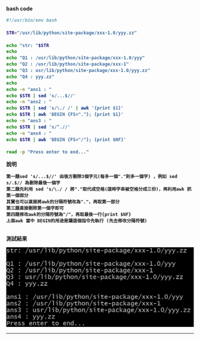 <strong>bash code<strong>
```bash
#!/usr/bin/env bash

STR="/usr/lib/python/site-package/xxx-1.0/yyy.zz"

echo "str: "$STR
echo
echo "Q1 : /usr/lib/python/site-package/xxx-1.0/yyy"
echo "Q2 : /usr/lib/python/site-package/xxx-1"
echo "Q3 : usr/lib/python/site-package/xxx-1.0/yyy.zz"
echo "Q4 : yyy.zz"
echo
echo -n "ans1 : "
echo $STR | sed 's/...$//'
echo -n "ans2 : "
echo $STR | sed 's/\./ /' | awk '{print $1}'
echo $STR | awk 'BEGIN {FS="."}; {print $1}'
echo -n "ans3 : "
echo $STR | sed 's/^.//'
echo -n "ans4 : "
echo $STR | awk 'BEGIN {FS="/"}; {print $NF}'
 
read -p "Press enter to end..." 

```

說明

<pre><code>第一題sed 's/...$//' 由後方刪除3個字元(每多一個"."則多一個字) ，例如 sed s/.$// 為刪除最後一個字
第二題先利用 sed 's/\./ / 將"."取代成空格(這時字串被空格分成三份)，再利用awk 抓第一個部分
其實也可以直接將awk的分隔符號改為"."，再取第一部分
第三題直接刪除第一個字即可
第四題修改awk的分隔符號為"/"，再取最後一行{print $NF}
上面awk 當中 BEGIN的用途是讓這個指令先執行 (先去修改分隔符號)

</code></pre>

測試結果

![image](https://github.com/HongScarlet/homework/blob/master/bash/img/03sedawkstring.png)


***
